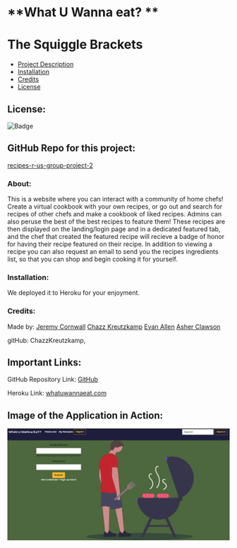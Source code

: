 # **What U Wanna eat? **
  # The Squiggle Brackets

  * [Project Description](#about)
  * [Installation](#installation)
  * [Credits](#credits)
  * [License](#license)
  
  ## License: 
  ![Badge](https://img.shields.io/badge/License-Bat_Signal-red)
  
  ## GitHub Repo for this project:
  [recipes-r-us-group-project-2](https://github.com/ChazzKreutzkamp/recipes-r-us-group-project-2)

  ### About:
  This is a website where you can interact with a community of home chefs! Create a virtual cookbook with your own recipes, or go out and search for recipes of other chefs and make a cookbook of liked recipes. Admins can also peruse the best of the best recipes to feature them! These recipes are then displayed on the landing/login page and in a dedicated featured tab, and the chef that created the featured recipe will recieve a badge of honor for having their recipe featured on their recipe. In addition to viewing a recipe you can also request an email to send you the recipes ingredients list, so that you can shop and begin cooking it for yourself.


  ### Installation:
  We deployed it to Heroku for your enjoyment.

  ### Credits:
  Made by: 
  [Jeremy Cornwall](cornwall.jeremy@gmail.com)
  [Chazz Kreutzkamp](chazz.kreutzkamp@gmial.com)
  [Evan Allen](evanrallen94@gmail.com)
  [Asher Clawson](aacpogona@me.com)

  gitHub: ChazzKreutzkamp,

  

   

## Important Links:

GitHub Repository Link: [GitHub](https://github.com/ChazzKreutzkamp/recipes-r-us-group-project-2)

Heroku Link: [whatuwannaeat.com](https://secret-fortress-68356.herokuapp.com/)


## Image of the Application in Action:

![al text](https://github.com/ChazzKreutzkamp/recipes-r-us-group-project-2/blob/main/readme-assets/landingpage.jpeg)
